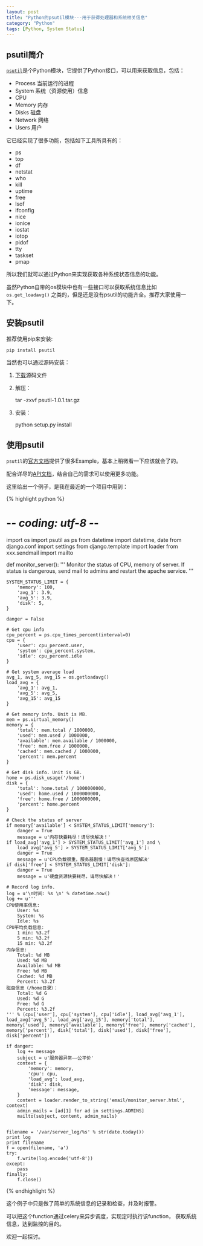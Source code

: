 ```yaml
---
layout: post
title: "Python的psutil模块---用于获得处理器和系统相关信息"
category: "Python"
tags: [Python, System Status]
---
```



## psutil简介

[`psutil`][1]是个Python模块，它提供了Python接口，可以用来获取信息，包括：

* Process 当前运行的进程
* System 系统（资源使用）信息
* CPU
* Memory 内存
* Disks 磁盘
* Network 网络
* Users 用户

它已经实现了很多功能，包括如下工具所具有的：

* ps
* top
* df
* netstat
* who
* kill
* uptime
* free
* lsof
* ifconfig
* nice
* ionice
* iostat
* iotop
* pidof
* tty
* taskset
* pmap 

所以我们就可以通过Python来实现获取各种系统状态信息的功能。

虽然Python自带的os模块中也有一些接口可以获取系统信息比如`os.get_loadavg()`
之类的，但是还是没有psutil的功能齐全。推荐大家使用一下。

## 安装psutil
推荐使用pip来安装:

    pip install psutil

当然也可以通过源码安装：

1) [下载][2]源码文件

2) 解压：

    tar -zxvf psutil-1.0.1.tar.gz 

3) 安装：
    
    python setup.py install

<!-- more -->
## 使用psutil
`psutil`的[官方文档][3]提供了很多Example，基本上稍微看一下应该就会了的。

配合详尽的[API文档][4]，结合自己的需求可以使用更多功能。

这里给出一个例子，是我在最近的一个项目中用到：

{% highlight python %}
# -*- coding: utf-8 -*-

import os
import psutil as ps
from datetime import datetime, date
from django.conf import settings
from django.template import loader
from xxx.sendmail import mailto


def monitor_server():
    ''' Monitor the status of CPU, memory of server.
    If status is dangerous, send mail to admins and restart the apache service.
    '''

    SYSTEM_STATUS_LIMIT = {
        'memory': 100,
        'avg_1': 3.9,
        'avg_5': 3.9,
        'disk': 5,
    }

    danger = False

    # Get cpu info
    cpu_percent = ps.cpu_times_percent(interval=0)
    cpu = {
        'user': cpu_percent.user,
        'system': cpu_percent.system,
        'idle': cpu_percent.idle
    }

    # Get system average load
    avg_1, avg_5, avg_15 = os.getloadavg()
    load_avg = {
        'avg_1': avg_1,
        'avg_5': avg_5,
        'avg_15': avg_15
    }

    # Get memory info. Unit is MB.
    mem = ps.virtual_memory()
    memory = {
        'total': mem.total / 1000000,
        'used': mem.used / 1000000,
        'available': mem.available / 1000000,
        'free': mem.free / 1000000,
        'cached': mem.cached / 1000000,
        'percent': mem.percent
    }

    # Get disk info. Unit is GB.
    home = ps.disk_usage('/home')
    disk = {
        'total': home.total / 1000000000,
        'used': home.used / 1000000000,
        'free': home.free / 1000000000,
        'percent': home.percent
    }

    # Check the status of server
    if memory['available'] < SYSTEM_STATUS_LIMIT['memory']:
        danger = True
        message = u'内存快要耗尽！请尽快解决！'
    if load_avg['avg_1'] > SYSTEM_STATUS_LIMIT['avg_1'] and \
        load_avg['avg_5'] > SYSTEM_STATUS_LIMIT['avg_5']:
        danger = True
        message = u'CPU负载很重，服务器剧慢！请尽快查找原因解决'
    if disk['free'] < SYSTEM_STATUS_LIMIT['disk']:
        danger = True
        message = u'硬盘资源快要耗尽，请尽快解决！'

    # Record log info.
    log = u'\n时间: %s \n' % datetime.now()
    log += u'''
    CPU使用率信息:
        User: %s
        System: %s
        Idle: %s
    CPU平均负载信息:
        1 min: %3.2f
        5 min: %3.2f
        15 min: %3.2f
    内存信息:
        Total: %d MB
        Used: %d MB
        Available: %d MB
        Free: %d MB
        Cached: %d MB
        Percent: %3.2f
    磁盘信息（/home目录）：
        Total: %d G
        Used: %d G
        Free: %d G
        Percent: %3.2f
    ''' % (cpu['user'], cpu['system'], cpu['idle'], load_avg['avg_1'], load_avg['avg_5'], load_avg['avg_15'], memory['total'], memory['used'], memory['available'], memory['free'], memory['cached'], memory['percent'], disk['total'], disk['used'], disk['free'], disk['percent'])

    if danger:
        log += message
        subject = u'服务器异常——公平价'
        context = {
            'memory': memory,
            'cpu': cpu,
            'load_avg': load_avg,
            'disk': disk,
            'message': message,
        }
        content = loader.render_to_string('email/monitor_server.html', context)
        admin_mails = [ad[1] for ad in settings.ADMINS]
        mailto(subject, content, admin_mails)


    filename = '/var/server_log/%s' % str(date.today())
    print log
    print filename
    f = open(filename, 'a')
    try:
        f.write(log.encode('utf-8'))
    except:
        pass
    finally:
        f.close()
{% endhighlight %}

这个例子中只是做了简单的系统信息的记录和检查，并及时报警。

可以把这个function通过celery来异步调度，实现定时执行该function，
获取系统信息，达到监控的目的。

欢迎一起探讨。


[1]: http://code.google.com/p/psutil/
[2]: http://code.google.com/p/psutil/downloads/list
[3]: http://code.google.com/p/psutil/
[4]: http://code.google.com/p/psutil/wiki/Documentation

